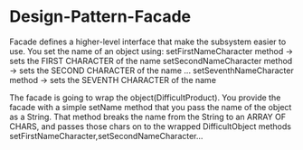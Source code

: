 # Design-Pattern-Facade
 
Facade defines a higher-level interface that make the subsystem easier to use.
You set the name of an object using:
setFirstNameCharacter method -> sets the FIRST CHARACTER of the name
setSecondNameCharacter method -> sets the SECOND CHARACTER of the name
...
setSeventhNameCharacter method -> sets the SEVENTH CHARACTER of the name

The facade is going to wrap the object(DifficultProduct).
You provide the facade with a simple setName method that you pass the name of the object as a String.
That method breaks the name from the String to an ARRAY OF CHARS, and passes those chars on to the wrapped DifficultObject methods setFirstNameCharacter,setSecondNameCharacter...
